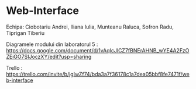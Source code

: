 # Web-Interface

Echipa: Ciobotariu Andrei, Iliana Iulia, Munteanu Raluca, Sofron Radu, Tiprigan Tiberiu

Diagramele modului din laboratorul 5 : https://docs.google.com/document/d/1vAqIcJlCZ7fBNErAHNB_wYE4A2FzOZEiGO7SIJoczXY/edit?usp=sharing

Trello : https://trello.com/invite/b/jgIwZf74/bda3a7f36178c1a7dea05bbf8fe7471f/web-interface
